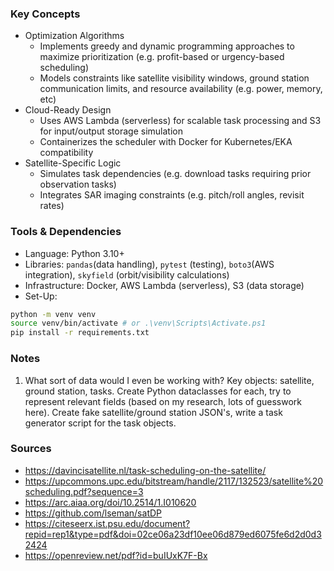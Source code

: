 ### Key Concepts
* Optimization Algorithms
    - Implements greedy and dynamic programming approaches to maximize prioritization (e.g. profit-based or urgency-based scheduling)
    - Models constraints like satellite visibility windows, ground station communication limits, and resource availability (e.g. power, memory, etc)
* Cloud-Ready Design
    - Uses AWS Lambda (serverless) for scalable task processing and S3 for input/output storage simulation
    - Containerizes the scheduler with Docker for Kubernetes/EKA compatibility
* Satellite-Specific Logic
    - Simulates task dependencies (e.g. download tasks requiring prior observation tasks)
    - Integrates SAR imaging constraints (e.g. pitch/roll angles, revisit rates)

### Tools & Dependencies
* Language: Python 3.10+
* Libraries: ```pandas```(data handling), ```pytest``` (testing), ```boto3```(AWS integration), ```skyfield``` (orbit/visibility calculations)
* Infrastructure: Docker, AWS Lambda (serverless), S3 (data storage)
* Set-Up:
```bash
python -m venv venv
source venv/bin/activate # or .\venv\Scripts\Activate.ps1
pip install -r requirements.txt
```

### Notes
1. What sort of data would I even be working with? Key objects: satellite, ground station, tasks. Create Python dataclasses for each, try to represent relevant fields (based on my research, lots of guesswork here). Create fake satellite/ground station JSON's, write a  task generator script for the task objects.


### Sources
* https://davincisatellite.nl/task-scheduling-on-the-satellite/
* https://upcommons.upc.edu/bitstream/handle/2117/132523/satellite%20scheduling.pdf?sequence=3
* https://arc.aiaa.org/doi/10.2514/1.I010620
* https://github.com/lseman/satDP
* https://citeseerx.ist.psu.edu/document?repid=rep1&type=pdf&doi=02ce06a23df10ee06d879ed6075fe6d2d0d32424
* https://openreview.net/pdf?id=buIUxK7F-Bx
